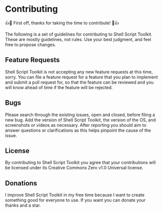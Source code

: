 # Contributing

:+1::tada: First off, thanks for taking the time to contribute! :tada::+1:

The following is a set of guidelines for contributing to Shell Script Toolkit. These are mostly guidelines, not rules. Use your best judgment, and feel free to propose changes.
## Feature Requests
Shell Script Toolkit is not accepting any new feature requests at this time, sorry. You can file a feature request for a feature that you plan to implement and submit a pull request for, so that the feature can be reviewed and you will know ahead of time if the feature will be rejected. 

## Bugs
Please search through the existing issues, open and closed, before filing a new bug.
Add the version of Shell Script Toolkit, the version of the OS, and screenshots or videos as necessary.
After reporting you should aim to answer questions or clarifications as this helps pinpoint the cause of the issue.

## License
By contributing to Shell Script Toolkit you agree that your contributions will be licensed under its Creative Commons Zero v1.0 Universal license.

## Donations
I improve Shell Script Toolkit in my free time because I want to create something good for everyone to use. If you want you can donate your thanks and a star.
